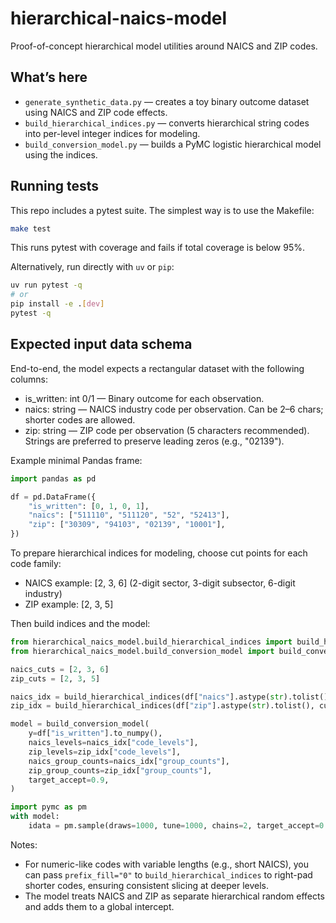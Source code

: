 # hierarchical-naics-model

Proof-of-concept hierarchical model utilities around NAICS and ZIP codes.

## What’s here

- `generate_synthetic_data.py` — creates a toy binary outcome dataset using NAICS and ZIP code effects.
- `build_hierarchical_indices.py` — converts hierarchical string codes into per-level integer indices for modeling.
- `build_conversion_model.py` — builds a PyMC logistic hierarchical model using the indices.

## Running tests

This repo includes a pytest suite. The simplest way is to use the Makefile:

```bash
make test
```

This runs pytest with coverage and fails if total coverage is below 95%.

Alternatively, run directly with `uv` or `pip`:

```bash
uv run pytest -q
# or
pip install -e .[dev]
pytest -q
```

## Expected input data schema

End-to-end, the model expects a rectangular dataset with the following columns:

- is_written: int 0/1 — Binary outcome for each observation.
- naics: string — NAICS industry code per observation. Can be 2–6 chars; shorter codes are allowed.
- zip: string — ZIP code per observation (5 characters recommended). Strings are preferred to preserve leading zeros (e.g., "02139").

Example minimal Pandas frame:

```python
import pandas as pd

df = pd.DataFrame({
	"is_written": [0, 1, 0, 1],
	"naics": ["511110", "511120", "52", "52413"],
	"zip": ["30309", "94103", "02139", "10001"],
})
```

To prepare hierarchical indices for modeling, choose cut points for each code family:

- NAICS example: [2, 3, 6] (2-digit sector, 3-digit subsector, 6-digit industry)
- ZIP example: [2, 3, 5]

Then build indices and the model:

```python
from hierarchical_naics_model.build_hierarchical_indices import build_hierarchical_indices
from hierarchical_naics_model.build_conversion_model import build_conversion_model

naics_cuts = [2, 3, 6]
zip_cuts = [2, 3, 5]

naics_idx = build_hierarchical_indices(df["naics"].astype(str).tolist(), cut_points=naics_cuts)
zip_idx = build_hierarchical_indices(df["zip"].astype(str).tolist(), cut_points=zip_cuts)

model = build_conversion_model(
	y=df["is_written"].to_numpy(),
	naics_levels=naics_idx["code_levels"],
	zip_levels=zip_idx["code_levels"],
	naics_group_counts=naics_idx["group_counts"],
	zip_group_counts=zip_idx["group_counts"],
	target_accept=0.9,
)

import pymc as pm
with model:
	idata = pm.sample(draws=1000, tune=1000, chains=2, target_accept=0.9)
```

Notes:

- For numeric-like codes with variable lengths (e.g., short NAICS), you can pass `prefix_fill="0"` to `build_hierarchical_indices` to right-pad shorter codes, ensuring consistent slicing at deeper levels.
- The model treats NAICS and ZIP as separate hierarchical random effects and adds them to a global intercept.

